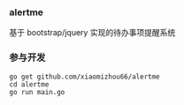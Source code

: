 ### alertme
基于 bootstrap/jquery 实现的待办事项提醒系统

### 参与开发


```text
go get github.com/xiaomizhou66/alertme
cd alertme
go run main.go
```

